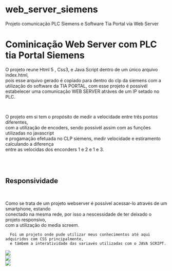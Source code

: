 # web_server_siemens
Projeto comunicação PLC Siemens e Software Tia Portal via Web Server
<h1> Cominicação Web Server com PLC tia Portal Siemens</h1>
  
<p> O projeto reune Html 5 , Css3, e Java Script dentro de um único arquivo index.html,<br>
  pois esse arquivo gerado é copiado para dentro do clp da siemens com a utilização do software da 
  TIA PORTAL, com esse projeto é possivél estabelecer uma comunicação WEB SERVER 
  atráves de um IP setado no PLC.</p>
  <br>
  <p> O projeto em si tem o propósito de medir a velocidade entre três pontos diferentes,<br>
  com a utilização de encoders, sendo possivél assim com as funções utilizadas no javascript<br>
  e progamação efetuada no CLP siemens, medir velocidade e estiramento calculando a diferença<br>
  entre as velocidas dos enconders 1 e 2 e 1 e 3.</p>
  
  <br>
  <br>
  <h2> Responsividade </h2>
  <br>
  
  <p>Como se trata de um projeto webserver é possível acessar-lo através de um smartphone, estando <br>
  conectado na mesma rede, por isso a nescessidade de ter deixado o projeto responsivo,<br>
  com a utilização do media screem. <br>
</p>
    
    
      Foi um projeto onde pude utilizar meus conhecimentos até aqui adquiridos com CSS principalmente, 
      e támbem a interatividade das variavés utilizadas com o JAVA SCRIPT.
      
     
<diV> 
  <img src="https://user-images.githubusercontent.com/126525418/242125150-0e3dad6d-fa21-4116-be68-691670b5c29e.PNG"/>
  <br>
  <img src="https://user-images.githubusercontent.com/126525418/242125139-a381cd21-1fa0-456e-9503-ea8a2c030579.PNG"/>
  <br>
  <img src="https://user-images.githubusercontent.com/126525418/242125142-932d9374-411e-42a3-92b4-e6b7a2615e36.PNG"/>
  <br>
  </div>
